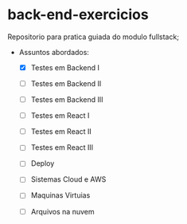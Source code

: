 # back-end-exercicios
Repositorio para pratica guiada do modulo fullstack; 


- Assuntos abordados:

    - [x]  Testes em Backend I
    - [ ]  Testes em Backend II
    - [ ]  Testes em Backend III
    - [ ]  Testes em React I
    - [ ]  Testes em React II
    - [ ]  Testes em React III
    - [ ]  Deploy
    - [ ]  Sistemas Cloud e AWS
    - [ ]  Maquinas Virtuias
    - [ ]  Arquivos na nuvem


